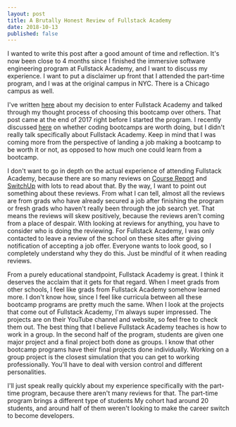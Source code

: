 ```yaml
---
layout: post
title: A Brutally Honest Review of Fullstack Academy
date: 2018-10-13
published: false
---
```


I wanted to write this post after a good amount of time and reflection. It's now been close to 4 months since I finished the immersive software engineering program at Fullstack Academy, and I want to discuss my experience. I want to put a disclaimer up front that I attended the part-time program, and I was at the original campus in NYC. There is a Chicago campus as well.

I've written [here](http://www.marcopchen.com/2017/12/29/changing-careers-and-coding-bootcamps.html) about my decision to enter Fullstack Academy and talked through my thought process of choosing this bootcamp over others. That post came at the end of 2017 right before I started the program. I recently discussed [here](http://www.marcopchen.com/2018/08/20/truth-about-coding-bootcamps.html) on whether coding bootcamps are worth doing, but I didn't really talk specifically about Fullstack Academy. Keep in mind that I was coming more from the perspective of landing a job making a bootcamp to be worth it or not, as opposed to how much one could learn from a bootcamp.

I don't want to go in depth on the actual experience of attending Fullstack Academy, because there are so many reviews on [Course Report](https://www.coursereport.com/) and [SwitchUp](https://www.switchup.org/) with lots to read about that. By the way, I want to point out something about these reviews. From what I can tell, almost all the reviews are from grads who have already secured a job after finishing the program or fresh grads who haven't really been through the job search yet. That means the reviews will skew positively, because the reviews aren't coming from a place of despair. With looking at reviews for anything, you have to consider who is doing the reviewing. For Fullstack Academy, I was only contacted to leave a review of the school on these sites after giving notification of accepting a job offer. Everyone wants to look good, so I completely understand why they do this. Just be mindful of it when reading reviews.

From a purely educational standpoint, Fullstack Academy is great. I think it deserves the acclaim that it gets for that regard. When I meet grads from other schools, I feel like grads from Fullstack Academy somehow learned more. I don't know how, since I feel like curricula between all these bootcamp programs are pretty much the same. When I look at the projects that come out of Fullstack Academy, I'm always super impressed. The projects are on their YouTube channel and website, so feel free to check them out. The best thing that I believe Fullstack Academy teaches is how to work in a group. In the second half of the program, students are given one major project and a final project both done as groups. I know that other bootcamp programs have their final projects done individually. Working on a group project is the closest simulation that you can get to working professionally. You'll have to deal with version control and different personalities.

I'll just speak really quickly about my experience specifically with the part-time program, because there aren't many reviews for that. The part-time program brings a different type of students My cohort had around 20 students, and around half of them weren't looking to make the career switch to become developers.
